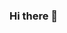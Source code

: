 ### Hi there 👋

<!--
Hi, I'm Aline!

I'm a journalist, lifelong-learner and now I'm learning JavaScript.

I'm looking for a job.

I also like to write, listen to music, read books and learn new languages.




Here are some ideas to get you started:

- 🔭 I’m currently working on ...
- 🌱 I’m currently learning ...
- 👯 I’m looking to collaborate on ...
- 🤔 I’m looking for help with ...
- 💬 Ask me about ...
- 📫 How to reach me: ...
- 😄 Pronouns: ...
- ⚡ Fun fact: ...
-->
